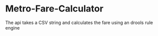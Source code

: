 # Metro-Fare-Calculator
The api takes a CSV string and calculates the fare using an drools rule engine
